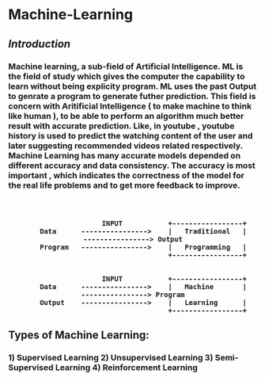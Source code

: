 # Machine-Learning

<h2><i> Introduction </i></h2>
<p>
<h3>
Machine learning, a sub-field of Artificial Intelligence. ML is the field of study which gives the computer the capability to learn without being explicity program. ML uses the past Output to genrate a program to generate futher prediction. This field is concern with Aritificial Intelligence ( to make machine to think like human ), to be able to perform an algorithm much better result with accurate prediction. Like, in youtube , youtube history is used to predict the watching content of the user and later suggesting recommended videos related respectively.
<br>
Machine Learning has many accurate models depended on different accuracy and data consistency. The accuracy is most important , which indicates the correctness of the model for the real life problems and to get more feedback to improve.
</h3>
</p>
<h3>
<center>
<br>
                                             
                        INPUT           +-----------------+
         Data      ---------------->    |   Traditional   |     ----------------> Output
         Program   ---------------->    |   Programming   |
                                        +-----------------+
              
              
                        INPUT           +-----------------+
         Data      ---------------->    |   Machine       |     ----------------> Program
         Output    ---------------->    |   Learning      |
                                        +-----------------+

</center>
</h3>

<p>
<h2>Types of Machine Learning:</h2>
<h3>1) Supervised Learning 
2) Unsupervised Learning
3) Semi-Supervised Learning
4) Reinforcement Learning </h3>
